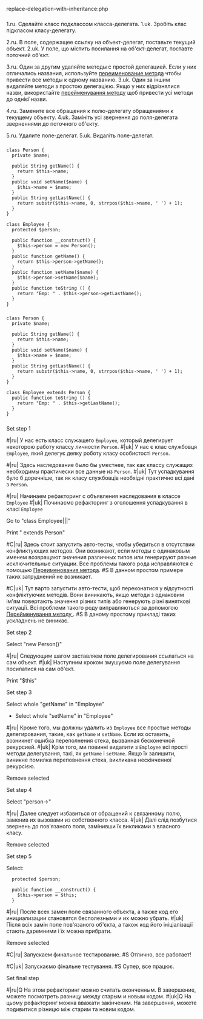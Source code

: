 replace-delegation-with-inheritance:php

###

1.ru. Сделайте класс подклассом класса-делегата.
1.uk. Зробіть клас підкласом класу-делегату.

2.ru. В поле, содержащее ссылку на объект-делегат, поставьте текущий объект.
2.uk. У поле, що містить посилання на об'єкт-делегат, поставте поточний об'єкт.

3.ru. Один за другим удаляйте методы с простой делегацией. Если у них отличались названия, используйте <a href="/rename-method">переименование метода</a> чтобы привести все методы к одному названию.
3.uk. Один за іншим видаляйте методи з простою делегацією. Якщо у них відрізнялися назви, використайте <a href="/rename-method">перейменування методу</a> щоб привести усі методи до однієї назви.

4.ru. Замените все обращения к полю-делегату обращениями к текущему объекту.
4.uk. Замініть усі звернення до поля-делегата зверненнями до поточного об'єкту.

5.ru. Удалите поле-делегат.
5.uk. Видаліть поле-делегат.



###

```
class Person {
  private $name;

  public String getName() {
    return $this->name;
  }
  public void setName($name) {
    $this->name = $name;
  }
  public String getLastName() {
    return substr($this->name, 0, strrpos($this->name, ' ') + 1);
  }
}

class Employee {
  protected $person;

  public function __construct() {
    $this->person = new Person();
  }
  public function getName() {
    return $this->person->getName();
  }
  public function setName($name) {
    $this->person->setName($name);
  }
  public function toString () {
    return "Emp: " . $this->person->getLastName();
  }
}
```

###

```
class Person {
  private $name;

  public String getName() {
    return $this->name;
  }
  public void setName($name) {
    $this->name = $name;
  }
  public String getLastName() {
    return substr($this->name, 0, strrpos($this->name, ' ') + 1);
  }
}

class Employee extends Person {
  public function toString () {
    return "Emp: " . $this->getLastName();
  }
}
```

###

Set step 1

#|ru| У нас есть класс служащего <code>Employee</code>, который делегирует некоторою работу классу личности <code>Person</code>.
#|uk| У нас є клас службовця <code>Employee</code>, який делегує деяку роботу класу особистості <code>Person</code>.

#|ru| Здесь наследование было бы уместнее, так как классу служащих необходимы практически все данные из <code>Person</code>.
#|uk| Тут успадкування було б доречніше, так як класу службовців необхідні практично всі дані з <code>Person</code>.

#|ru| Начинаем рефакторинг с объявления наследования в классе <code>Employee</code>
#|uk| Починаємо рефакторинг з оголошення успадкування в класі <code>Employee</code>

Go to "class Employee|||"

Print " extends Person"

#C|ru| Здесь стоит запустить авто-тесты, чтобы убедиться в отсутствии конфликтующих методов. Они возникают, если методы с одинаковым именем возвращают значения различных типов или генерируют разные исключительные ситуации. Все проблемы такого рода исправляются с помощью <a href="/rename-method">Переименования метода</a>.
#S В данном простом примере таких затруднений не возникает.

#C|uk| Тут варто запустити авто-тести, щоб переконатися у відсутності конфліктуючих методів. Вони виникають, якщо методи з однаковим ім'ям повертають значення різних типів або генерують різні виняткові ситуації. Всі проблеми такого роду виправляються за допомогою <a href="/rename-method"> Перейменування методу </a>.
#S В даному простому прикладі таких ускладнень не виникає.

Set step 2

Select "new Person()"

#|ru| Следующим шагом заставляем поле делегирования ссылаться на сам объект.
#|uk| Наступним кроком змушуємо поле делегування посилатися на сам об'єкт.

Print "$this"

Set step 3

Select whole "getName" in "Employee"
+ Select whole "setName" in "Employee"

#|ru| Кроме того, мы должны удалить из <code>Employee</code> все простые методы делегирования, такие, как <code>getName</code> и <code>setName</code>. Если их оставить, возникнет ошибка переполнения стека, вызванная бесконечной рекурсией.
#|uk| Крім того, ми повинні видалити з <code>Employee</code> всі прості методи делегування, такі, як <code>getName</code> і <code>setName</code>. Якщо їх залишити, виникне помилка переповнення стека, викликана нескінченної рекурсією.

Remove selected

Set step 4

Select "person->"

#|ru| Далее следует избавиться от обращений к связанному полю, заменив их вызовами из собственного класса.
#|uk| Далі слід позбутися звернень до пов'язаного поля, замінивши їх викликами з власного класу.

Remove selected

Set step 5

Select:
```
  protected $person;

  public function __construct() {
    $this->person = $this;
  }

```

#|ru| После всех замен поле связанного объекта, а также код его инициализации становятся бесполезными и их можно убрать.
#|uk| Після всіх замін поле пов'язаного об'єкта, а також код його ініціалізації стають даремними і їх можна прибрати.

Remove selected

#C|ru| Запускаем финальное тестирование.
#S Отлично, все работает!

#C|uk| Запускаємо фінальне тестування.
#S Супер, все працює.

Set final step

#|ru|Q На этом рефакторинг можно считать оконченным. В завершение, можете посмотреть разницу между старым и новым кодом.
#|uk|Q На цьому рефакторинг можна вважати закінченим. На завершення, можете подивитися різницю між старим та новим кодом.